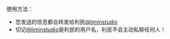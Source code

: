 使用方法：

- 您发送的信息都会转发给利民[@liminstudio](https://t.me/liminstudio)
- 切记[@liminstudio](https://t.me/liminstudio)是利民的用户名，利民不会主动私聊任何人！
